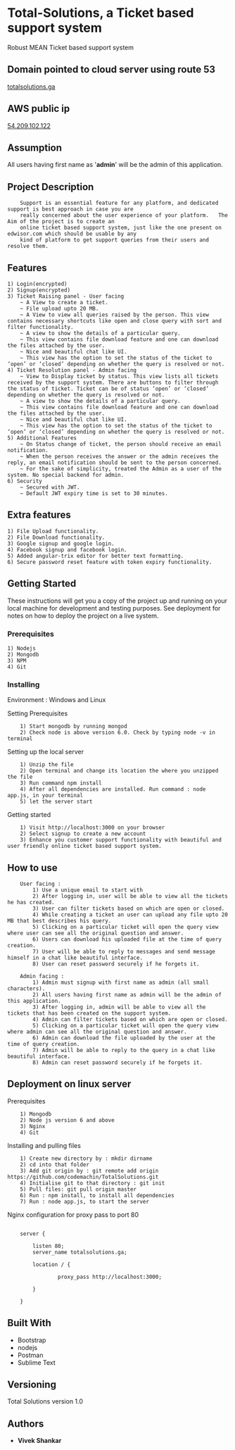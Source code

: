 # Total-Solutions, a Ticket based support system

Robust MEAN Ticket based support system

## Domain pointed to cloud server using route 53

[totalsolutions.ga](http://totalsolutions.ga "Ticket based support app")

## AWS public ip

[54.209.102.122](http://54.209.102.122/ "Ticket based support app")

## Assumption

All users having first name as '**admin**' will be the admin of this application.


## Project Description
```
	Support is an essential feature for any platform, and dedicated support is best approach in case you are 
	really concerned about the user experience of your platform.   The Aim of the project is to create an 
	online ticket based support system, just like the one present on edwisor.com which should be usable by any 
	kind of platform to get support queries from their users and resolve them.
```

## Features

	1) Login(encrypted)
	2) Signup(encrypted)
	3) Ticket Raising panel - User facing 
		~ A View to create a ticket.
		~ File upload upto 20 MB.
		~ A View to view all queries raised by the person. This view contains necessary shortcuts like open and close query with sort and filter functionality.
		~ A view to show the details of a particular query.
		~ This view contains file download feature and one can download the files attached by the user.
		~ Nice and beautiful chat like UI.
		~ This view has the option to set the status of the ticket to ‘open’ or ‘closed’ depending on whether the query is resolved or not. 
	4) Ticket Resolution panel - Admin facing
		~ View to Display ticket by status. This view lists all tickets received by the support system. There are buttons to filter through the status of ticket. Ticket can be of status ‘open’ or ‘closed’ depending on whether the query is resolved or not.
		~ A view to show the details of a particular query.
		~ This view contains file download feature and one can download the files attached by the user.
		~ Nice and beautiful chat like UI.
		~ This view has the option to set the status of the ticket to ‘open’ or ‘closed’ depending on whether the query is resolved or not.
	5) Additional Features
		~ On Status change of ticket, the person should receive an email notification.
		~ When the person receives the answer or the admin receives the reply, an email notification should be sent to the person concerned.
		~ For the sake of simplicity, treated the Admin as a user of the system. No special backend for admin.
	6) Security
		~ Secured with JWT.
		~ Default JWT expiry time is set to 30 minutes.

## Extra features

	1) File Upload functionality.
	2) File Download functionality.
	3) Google signup and google login.
	4) Facebook signup and facebook login.
	5) Added angular-trix editor for better text formatting.
	6) Secure password reset feature with token expiry functionality.	

## Getting Started

These instructions will get you a copy of the project up and running on your local machine for development and testing purposes. See deployment for notes on how to deploy the project on a live system.

### Prerequisites

	1) Nodejs
	2) Mongodb
	3) NPM
	4) Git

### Installing

Environment : Windows and Linux

Setting Prerequisites

```
	1) Start mongodb by running mongod
	2) Check node is above version 6.0. Check by typing node -v in terminal
```

Setting up the local server

```
	1) Unzip the file
	2) Open terminal and change its location the where you unzipped the file
	3) Run command npm install
	4) After all dependencies are installed. Run command : node app.js, in your terminal
	5) let the server start
```

Getting started

```
	1) Visit http://localhost:3000 on your browser
	2) Select signup to create a new account
	3) Enhance you customer support functionality with beautiful and user friendly online ticket based support system.
```

## How to use

```
	User facing :
		1) Use a unique email to start with
		2) After logging in, user will be able to view all the tickets he has created.
		3) User can filter tickets based on which are open or closed.
		4) While creating a ticket an user can upload any file upto 20 MB that best describes his query. 
		5) Clicking on a particular ticket will open the query view where user can see all the original question and answer.
		6) Users can download his uploaded file at the time of query creation.
		7) User will be able to reply to messages and send message himself in a chat like beautiful interface.
		8) User can reset password securely if he forgets it.

	Admin facing :
		1) Admin must signup with first name as admin (all small characters).
		2) All users having first name as admin will be the admin of this application.
		3) After logging in, admin will be able to view all the tickets that has been created on the support system.
		4) Admin can filter tickets based on which are open or closed. 
		5) Clicking on a particular ticket will open the query view where admin can see all the original question and answer.
		6) Admin can download the file uploaded by the user at the time of query creation.
		7) Admin will be able to reply to the query in a chat like beautiful interface.
		8) Admin can reset password securely if he forgets it.
```



## Deployment on linux server

Prerequisites

```
	1) Mongodb
	2) Node js version 6 and above
	3) Nginx
	4) Git
```

Installing and pulling files

```
	1) Create new directory by : mkdir dirname
	2) cd into that folder
	3) Add git origin by : git remote add origin https://github.com/codemachin/TotalSolutions.git
	4) Initialise git to that directory : git init
	5) Pull files: git pull origin master  
	6) Run : npm install, to install all dependencies
	7) Run : node app.js, to start the server
```

Nginx configuration for proxy pass to port 80

```

	server {

	    listen 80;
	    server_name totalsolutions.ga;

	    location / {

	            proxy_pass http://localhost:3000;

	    }

	}

```

## Built With

* Bootstrap
* nodejs
* Postman
* Sublime Text

## Versioning

Total Solutions version 1.0

## Authors

* **Vivek Shankar** 